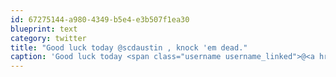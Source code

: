 ```yaml
---
id: 67275144-a980-4349-b5e4-e3b507f1ea30
blueprint: text
category: twitter
title: "Good luck today @scdaustin , knock 'em dead."
caption: 'Good luck today <span class="username username_linked">@<a href="https://twitter.com/scdaustin" title="Shane Austin">scdaustin</a></span> , knock ''em dead.'
---
```

